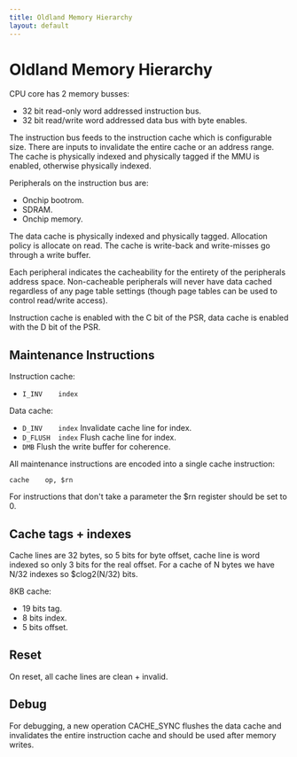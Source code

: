 ```yaml
---
title: Oldland Memory Hierarchy
layout: default
---
```


Oldland Memory Hierarchy
========================

CPU core has 2 memory busses:
  - 32 bit read-only word addressed instruction bus.
  - 32 bit read/write word addressed data bus with byte enables.

The instruction bus feeds to the instruction cache which is configurable size.
There are inputs to invalidate the entire cache or an address range.  The
cache is physically indexed and physically tagged if the MMU is enabled,
otherwise physically indexed.

Peripherals on the instruction bus are:
  - Onchip bootrom.
  - SDRAM.
  - Onchip memory.

The data cache is physically indexed and physically tagged.  Allocation policy
is allocate on read.  The cache is write-back and write-misses go through a
write buffer.

Each peripheral indicates the cacheability for the entirety of the peripherals
address space.  Non-cacheable peripherals will never have data cached
regardless of any page table settings (though page tables can be used to
control read/write access).

Instruction cache is enabled with the C bit of the PSR, data cache is enabled
with the D bit of the PSR.

Maintenance Instructions
------------------------

Instruction cache:

- `I_INV	index`

Data cache:

- `D_INV	index`
  Invalidate cache line for index.
- `D_FLUSH	index`
  Flush cache line for index.
- `DMB`
  Flush the write buffer for coherence.

All maintenance instructions are encoded into a single cache instruction:

  `cache	op, $rn`

For instructions that don't take a parameter the $rn register should be set to
0.

Cache tags + indexes
--------------------

Cache lines are 32 bytes, so 5 bits for byte offset, cache line is word
indexed so only 3 bits for the real offset.  For a cache of N bytes we have
N/32 indexes so $clog2(N/32) bits.

8KB cache:

  - 19 bits tag.
  - 8 bits index.
  - 5 bits offset.

Reset
-----

On reset, all cache lines are clean + invalid.

Debug
-----

For debugging, a new operation CACHE_SYNC flushes the data cache and
invalidates the entire instruction cache and should be used after memory
writes.
